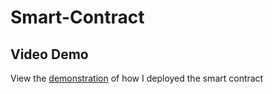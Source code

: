 # Smart-Contract

## Video Demo

View the [demonstration](https://youtu.be/XqYh1mFM5No) of how I deployed the smart contract 
